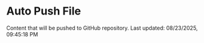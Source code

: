# Auto Push File

Content that will be pushed to GitHub repository.
Last updated: 08/23/2025, 09:45:18 PM